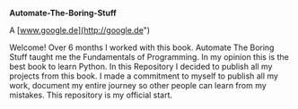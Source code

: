 **Automate-The-Boring-Stuff**

A [www.google.de](http://google.de")

Welcome! Over 6 months I worked with this book. Automate The Boring Stuff taught me the Fundamentals of Programming.
In my opinion this is the best book to learn Python. In this Repository I decided to publish all my projects from this book.
I made a commitment to myself to publish all my work, document my entire journey so other people can learn from my mistakes. This repository is my official start.
